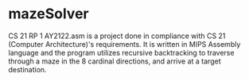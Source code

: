 # mazeSolver
CS 21 RP 1 AY2122.asm is a project done in compliance with CS 21 (Computer Architecture)'s requirements. It is written in MIPS Assembly language and the program utilizes recursive backtracking to traverse through a maze in the 8 cardinal directions, and arrive at a target destination.
